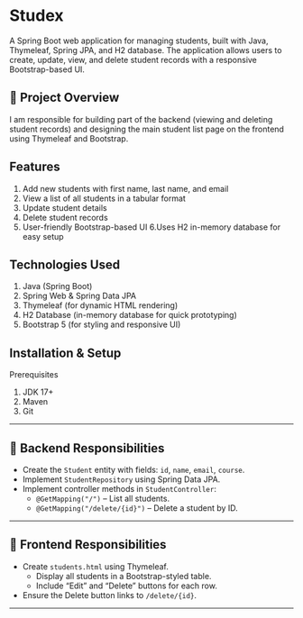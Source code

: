 # Studex
A Spring Boot web application for managing students, built with Java, Thymeleaf, Spring JPA, and H2 database. The application allows users to create, update, view, and delete student records with a responsive Bootstrap-based UI. 


## 📌 Project Overview
I am responsible for building part of the backend (viewing and deleting student records) and designing the main student list page on the frontend using Thymeleaf and Bootstrap.


## Features
1. Add new students with first name, last name, and email
2. View a list of all students in a tabular format
3. Update student details
4. Delete student records
5. User-friendly Bootstrap-based UI
6.Uses H2 in-memory database for easy setup

## Technologies Used
1. Java (Spring Boot)
2. Spring Web & Spring Data JPA
3. Thymeleaf (for dynamic HTML rendering)
4. H2 Database (in-memory database for quick prototyping)
5. Bootstrap 5 (for styling and responsive UI)


## Installation & Setup
 Prerequisites
 
1. JDK 17+
2. Maven
3. Git
---

## 🔧 Backend Responsibilities

- Create the `Student` entity with fields: `id`, `name`, `email`, `course`.
- Implement `StudentRepository` using Spring Data JPA.
- Implement controller methods in `StudentController`:
  - `@GetMapping("/")` – List all students.
  - `@GetMapping("/delete/{id}")` – Delete a student by ID.

---

## 🎨 Frontend Responsibilities

- Create `students.html` using Thymeleaf.
  - Display all students in a Bootstrap-styled table.
  - Include “Edit” and “Delete” buttons for each row.
- Ensure the Delete button links to `/delete/{id}`.

---


